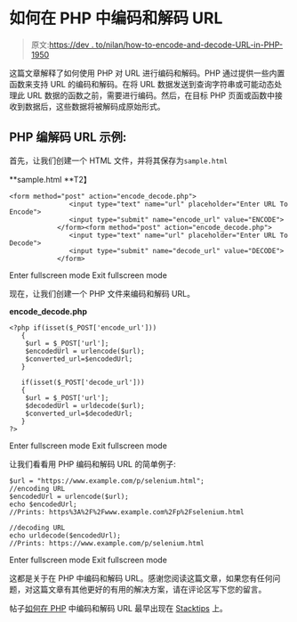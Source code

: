 # 如何在 PHP 中编码和解码 URL

> 原文:[https://dev . to/nilan/how-to-encode-and-decode-URL-in-PHP-1950](https://dev.to/nilan/how-to-encode-and-decode-url-in-php-1950)

这篇文章解释了如何使用 PHP 对 URL 进行编码和解码。PHP 通过提供一些内置函数来支持 URL 的编码和解码。在将 URL 数据发送到查询字符串或可能动态处理此 URL 数据的函数之前，需要进行编码。然后，在目标 PHP 页面或函数中接收到数据后，这些数据将被解码成原始形式。

## **PHP 编解码 URL 示例**:

首先，让我们创建一个 HTML 文件，并将其保存为`sample.html`

**sample.html **T2】

```
<form method="post" action="encode_decode.php">
               <input type="text" name="url" placeholder="Enter URL To Encode">
               <input type="submit" name="encode_url" value="ENCODE">
            </form><form method="post" action="encode_decode.php">
               <input type="text" name="url" placeholder="Enter URL To Decode">
               <input type="submit" name="decode_url" value="DECODE">
            </form> 
```

Enter fullscreen mode Exit fullscreen mode

现在，让我们创建一个 PHP 文件来编码和解码 URL。

**encode_decode.php**

```
<?php if(isset($_POST['encode_url']))
   {
    $url = $_POST['url'];
    $encodedUrl = urlencode($url);
    $converted_url=$encodedUrl;
   }   

   if(isset($_POST['decode_url']))
   {
    $url = $_POST['url'];
    $decodedUrl = urldecode($url);
    $converted_url=$decodedUrl;
   }
?> 
```

Enter fullscreen mode Exit fullscreen mode

让我们看看用 PHP 编码和解码 URL 的简单例子:

```
$url = "https://www.example.com/p/selenium.html";
//encoding URL
$encodedUrl = urlencode($url);
echo $encodedUrl;
//Prints: https%3A%2F%2Fwww.example.com%2Fp%2Fselenium.html

//decoding URL
echo urldecode($encodedUrl);
//Prints: https://www.example.com/p/selenium.html 
```

Enter fullscreen mode Exit fullscreen mode

这都是关于在 PHP 中编码和解码 URL。感谢您阅读这篇文章，如果您有任何问题，对这篇文章有其他更好的有用的解决方案，请在评论区写下您的留言。

帖子[如何在 PHP](https://stacktips.com/tutorials/php/encode-and-decode-url-in-php) 中编码和解码 URL 最早出现在 [Stacktips](https://stacktips.com) 上。